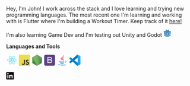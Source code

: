 Hey, I'm John! I work across the stack and I love learning and trying new programming languages. The most recent one I'm learning and working with is Flutter where I'm building a Workout Timer. Keep track of it [here!](https://github.com/Johnnyk737/workout-timer)

I'm also learning Game Dev and I'm testing out Unity and Godot <code><img height="20" src="https://raw.githubusercontent.com/github/explore/master/topics/godot/godot.png"></code>

**Languages and Tools**

<code><img height="30" src="https://raw.githubusercontent.com/github/explore/master/topics/react/react.png"></code>
<code><img height="30" src="https://raw.githubusercontent.com/github/explore/master/topics/javascript/javascript.png"></code>
<code><img height="30" src="https://raw.githubusercontent.com/github/explore/master/topics/nodejs/nodejs.png"></code>
<code><img height="30" src="./img/bootstrap-plain.svg"></code>
<code><img height="30" src="./img/java-original.svg"></code>
<code><img height="30" src="https://raw.githubusercontent.com/github/explore/master/topics/visual-studio-code/visual-studio-code.png"></code>

<!-- <p>I currently work at Phorest as an Senior Software Engineer. I work on a wide variety of projects, but I am currently working on a Ruby on Rails project as well as an Apache Hadoop data processor.</p> -->


<a href="https://www.linkedin.com/in/john-k-0a915096/">
  <img height="20" src="./img/In-Black-94px-TM.png" alt="John's LinkedIn" />
</a>
<!-- <a href="https://www.instagram.com/johnnyk737">
  <img height="20" src="./img/instagram-black.png" alt="John's LinkedIn" />
</a> -->
<!-- <a href="https://johnnyk737.github.io/">
  <img height="20" src="./img/github-original.svg" alt="John's Webpage" />
</a> -->
